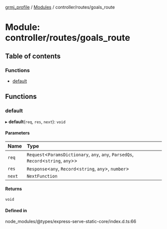[grmj_profile](../README.md) / [Modules](../modules.md) / controller/routes/goals\_route

# Module: controller/routes/goals\_route

## Table of contents

### Functions

- [default](controller_routes_goals_route.md#default)

## Functions

### default

▸ **default**(`req`, `res`, `next`): `void`

#### Parameters

| Name | Type |
| :------ | :------ |
| `req` | `Request`<`ParamsDictionary`, `any`, `any`, `ParsedQs`, `Record`<`string`, `any`\>\> |
| `res` | `Response`<`any`, `Record`<`string`, `any`\>, `number`\> |
| `next` | `NextFunction` |

#### Returns

`void`

#### Defined in

node_modules/@types/express-serve-static-core/index.d.ts:66
